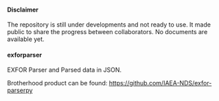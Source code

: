 #### Disclaimer
The repository is still under developments and not ready to use. It made
public to share the progress between collaborators. No documents are available yet.

#### exforparser
EXFOR Parser and Parsed data in JSON. 

Brotherhood product can be found: https://github.com/IAEA-NDS/exfor-parserpy
